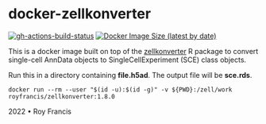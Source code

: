 # docker-zellkonverter

[![gh-actions-build-status](https://github.com/royfrancis/docker-zellkonverter/workflows/build/badge.svg)](https://github.com/royfrancis/docker-zellkonverter/actions?workflow=build) [![Docker Image Size (latest by date)](https://img.shields.io/docker/image-size/royfrancis/zellkonverter?label=dockerhub)](https://hub.docker.com/repository/docker/royfrancis/zellkonverter)

This is a docker image built on top of the [zellkonverter](https://github.com/theislab/zellkonverter) R package to convert single-cell AnnData objects to SingleCellExperiment (SCE) class objects.

Run this in a directory containing **file.h5ad**. The output file will be **sce.rds**.

```
docker run --rm --user "$(id -u):$(id -g)" -v ${PWD}:/zell/work royfrancis/zellkonverter:1.8.0
```

2022 • Roy Francis
